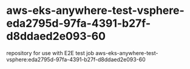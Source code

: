 # aws-eks-anywhere-test-vsphere-eda2795d-97fa-4391-b27f-d8ddaed2e093-60
repository for use with E2E test job aws-eks-anywhere-test-vsphere:eda2795d-97fa-4391-b27f-d8ddaed2e093-60
